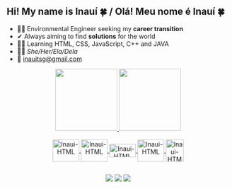 ## Hi! My name is Inauí 🍀 / Olá! Meu nome é Inauí 🍀

- 👷‍♀️ Environmental Engineer seeking my **career transition**
- ✔ Always aiming to find **solutions** for the world
- 👩‍💻 Learning HTML, CSS, JavaScript, C++ and JAVA
- 💁‍♀️ *She/Her/Ela/Dela*
- 📩 inauitsg@gmail.com

<div align="center">
  <a href="https://github.com/inauitsg">
  <img height="140em" src="https://github-readme-stats.vercel.app/api?username=inauitsg&show_icons=true&theme=tokyonight&include_all_commits=true&count_private=true"/>
  <img height="140em" src="https://github-readme-stats.vercel.app/api/top-langs/?username=inauitsg&layout=compact&langs_count=7&theme=tokyonight"/>
</div>
  
  </div>
<div  align="center" style="display: inline_block"><br>

<img align="center" alt="Inaui-HTML" height="50" width="60" src="https://cdn.jsdelivr.net/gh/devicons/devicon/icons/html5/html5-original-wordmark.svg" />
<img align="center" alt="Inaui-HTML" height="50" width="60" src="https://cdn.jsdelivr.net/gh/devicons/devicon/icons/css3/css3-original-wordmark.svg" />
<img align="center" alt="Inaui-HTML" height="30" width="60" src="https://cdn.jsdelivr.net/gh/devicons/devicon/icons/javascript/javascript-original.svg" />
<img align="center" alt="Inaui-HTML" height="50" width="60" src="https://cdn.jsdelivr.net/gh/devicons/devicon/icons/cplusplus/cplusplus-original.svg" />
<img align="center" alt="Inaui-HTML" height="50" width="40" src="https://cdn.jsdelivr.net/gh/devicons/devicon/icons/java/java-original-wordmark.svg" />

</div>

##
<div  align="center"> 
  
  <a href="https://instagram.com/inaui.g" target="_blank"><img src="https://img.shields.io/badge/-Instagram-%23E4405F?style=for-the-badge&logo=instagram&logoColor=white" target="_blank"></a>
  <a href = "mailto:inauitsg@gmail.com"><img src="https://img.shields.io/badge/-Gmail-%23333?style=for-the-badge&logo=gmail&logoColor=white" target="_blank"></a>
  <a href="https://www.linkedin.com/in/inauigoncalves/" target="_blank"><img src="https://img.shields.io/badge/-LinkedIn-%230077B5?style=for-the-badge&logo=linkedin&logoColor=white" target="_blank"></a> 
  
</div>
